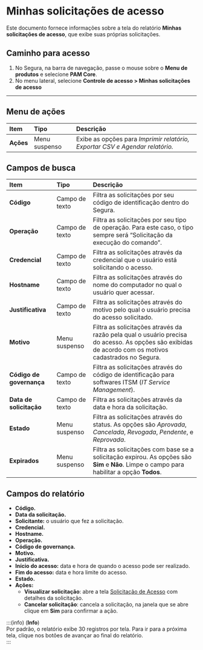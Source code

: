# Minhas solicitações de acesso

Este documento fornece informações sobre a tela do relatório **Minhas solicitações de acesso**, que exibe suas próprias solicitações.

## Caminho para acesso

1. No Segura, na barra de navegação, passe o mouse sobre o **Menu de produtos** e selecione **PAM Core**.  
2. No menu lateral, selecione **Controle de acesso > Minhas solicitações de acesso**

---
## Menu de ações

| **Item**  | **Tipo** | **Descrição** |
| :---- | :---- | :---- |
| **Ações** | Menu suspenso | Exibe as opções para *Imprimir relatório, Exportar CSV e Agendar relatório.* |

## Campos de busca

| **Item** | **Tipo** | **Descrição** |
| :---- | :---- | :---- |
| **Código** | Campo de texto | Filtra as solicitações por seu código de identificação dentro do Segura. |
| **Operação** | Campo de texto | Filtra as solicitações por seu tipo de operação. Para este caso, o tipo sempre será “Solicitação da execução do comando”. |
| **Credencial** | Campo de texto | Filtra as solicitações através da credencial que o usuário está solicitando o acesso. |
| **Hostname** | Campo de texto | Filtra as solicitações através do nome do computador no qual o usuário quer acessar. |
| **Justificativa** | Campo de texto | Filtra as solicitações através do motivo pelo qual o usuário precisa do acesso solicitado. |
| **Motivo** | Menu suspenso | Filtra as solicitações através da razão pela qual o usuário precisa do acesso. As opções são exibidas de acordo com os motivos cadastrados no Segura. |
| **Código de governança** | Campo de texto | Filtra as solicitações através do código de identificação para softwares ITSM (*IT Service Management*). |
| **Data de solicitação** | Campo de texto | Filtra as solicitações através da data e hora da solicitação. |
| **Estado** | Menu suspenso | Filtra as solicitações através do status. As opções são *Aprovada*, *Cancelada*, *Revogada*, *Pendente*, e *Reprovada*. |
| **Expirados** | Menu suspenso | Filtra as solicitações com base se a solicitação expirou. As opções são **Sim** e **Não**. Limpe o campo para habilitar a opção **Todos**. |

## Campos do relatório

* **Código.**  
* **Data da solicitação.**  
* **Solicitante:** o usuário que fez a solicitação.  
* **Credencial.**  
* **Hostname.**  
* **Operação.**  
* **Código de governança.**  
* **Motivo.**  
* **Justificativa.**  
* **Início do acesso:** data e hora de quando o acesso pode ser realizado.  
* **Fim do acesso:** data e hora limite do acesso.  
* **Estado.**  
* **Ações:**  
  * **Visualizar solicitação**: abre a tela [Solicitação de Acesso](/v4/docs/pt/pam-session-access-request-details) com detalhes da solicitação.  
  * **Cancelar solicitação**: cancela a solicitação, na janela que se abre clique em **Sim** para confirmar a ação. 

:::(info) (**Info**)  
Por padrão, o relatório exibe 30 registros por tela. Para ir para a próxima tela, clique nos botões de avançar ao final do relatório.  
:::
